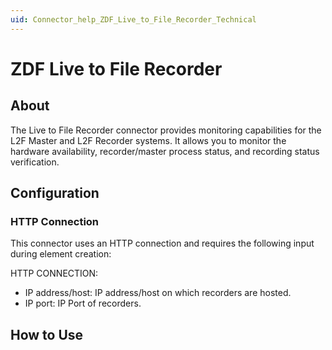 ```yaml
---
uid: Connector_help_ZDF_Live_to_File_Recorder_Technical
---
```


# ZDF Live to File Recorder

## About

The Live to File Recorder connector provides monitoring capabilities for the L2F Master and L2F Recorder systems. It allows you to monitor the hardware availability, recorder/master process status, and recording status verification.

## Configuration

### HTTP Connection

This connector uses an HTTP connection and requires the following input during element creation:

HTTP CONNECTION:

- IP address/host: IP address/host on which recorders are hosted.
- IP port: IP Port of recorders.

## How to Use
